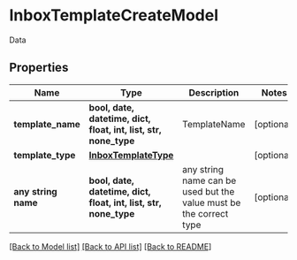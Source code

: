 # InboxTemplateCreateModel

Data

## Properties
Name | Type | Description | Notes
------------ | ------------- | ------------- | -------------
**template_name** | **bool, date, datetime, dict, float, int, list, str, none_type** | TemplateName | [optional] 
**template_type** | [**InboxTemplateType**](InboxTemplateType.md) |  | [optional] 
**any string name** | **bool, date, datetime, dict, float, int, list, str, none_type** | any string name can be used but the value must be the correct type | [optional]

[[Back to Model list]](../README.md#documentation-for-models) [[Back to API list]](../README.md#documentation-for-api-endpoints) [[Back to README]](../README.md)


